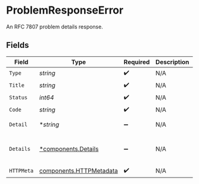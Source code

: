 # ProblemResponseError

An RFC 7807 problem details response.


## Fields

| Field                                                              | Type                                                               | Required                                                           | Description                                                        | Example                                                            |
| ------------------------------------------------------------------ | ------------------------------------------------------------------ | ------------------------------------------------------------------ | ------------------------------------------------------------------ | ------------------------------------------------------------------ |
| `Type`                                                             | *string*                                                           | :heavy_check_mark:                                                 | N/A                                                                | about:blank                                                        |
| `Title`                                                            | *string*                                                           | :heavy_check_mark:                                                 | N/A                                                                | rate_limited                                                       |
| `Status`                                                           | *int64*                                                            | :heavy_check_mark:                                                 | N/A                                                                | 429                                                                |
| `Code`                                                             | *string*                                                           | :heavy_check_mark:                                                 | N/A                                                                | rate_limited                                                       |
| `Detail`                                                           | **string*                                                          | :heavy_minus_sign:                                                 | N/A                                                                | try again in 5000 ms                                               |
| `Details`                                                          | [*components.Details](../../models/components/details.md)          | :heavy_minus_sign:                                                 | N/A                                                                | {<br/>"try_again_in_ms": 5000<br/>}                                |
| `HTTPMeta`                                                         | [components.HTTPMetadata](../../models/components/httpmetadata.md) | :heavy_check_mark:                                                 | N/A                                                                |                                                                    |